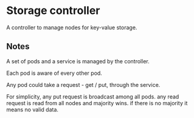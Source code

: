 # Storage controller

A controller to manage nodes for key-value storage.

## Notes

A set of pods and a service is managed by the controller.

Each pod is aware of every other pod.

Any pod could take a request - get / put, through the service.

For simplicity, any put request is broadcast among all pods.
any read request is read from all nodes and majority wins.
if there is no majority it means no valid data.

